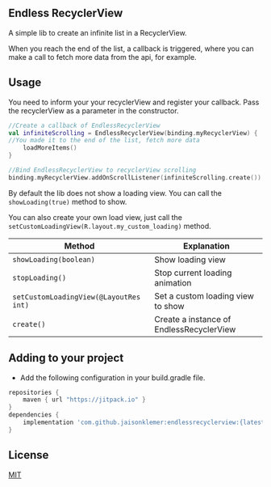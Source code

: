 ## Endless RecyclerView
A simple lib to create an infinite list in a RecyclerView.

When you reach the end of the list, a callback is triggered, where you can make a call to fetch more data from the api, for example.

## Usage
You need to inform your your recyclerView and register your callback. Pass the recyclerView as a parameter in the constructor.

```kotlin
//Create a callback of EndlessRecyclerView
val infiniteScrolling = EndlessRecyclerView(binding.myRecyclerView) {
//You made it to the end of the list, fetch more data
    loadMoreItems()
}

//Bind EndlessRecyclerView to recyclerView scrolling
binding.myRecyclerView.addOnScrollListener(infiniteScrolling.create())
```
By default the lib does not show a loading view. You can call the ``` showLoading(true)``` method to show.

You can also create your own load view, just call the ```setCustomLoadingView(R.layout.my_custom_loading)``` method.

| Method | Explanation |
|--|--|
| ```showLoading(boolean)``` | Show loading view |
| ```stopLoading()``` | Stop current loading animation |
| ```setCustomLoadingView(@LayoutRes int)``` | Set a custom loading view to show |
| ```create()``` | Create a instance of EndlessRecyclerView |





Adding to your project
------------------------

- Add the following configuration in your build.gradle file.

```gradle
repositories {
    maven { url "https://jitpack.io" }
}
dependencies {
	implementation 'com.github.jaisonklemer:endlessrecyclerview:{latest-version}'
}
```

## License

<a href="LICENSE.md">MIT</a>